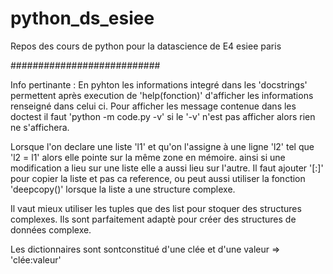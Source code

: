 # python_ds_esiee
Repos des cours de python pour la datascience de E4 esiee paris


###########################

Info pertinante :
En pyhton les informations integré dans les 'docstrings' permettent après execution de 'help(fonction)' d'afficher les informations 
renseigné dans celui ci.
Pour afficher les message contenue dans les doctest il faut 'python -m code.py -v' si le '-v' n'est pas afficher alors rien ne s'affichera.

Lorsque l'on declare une liste 'l1' et qu'on l'assigne à une ligne 'l2' tel que 'l2 = l1' alors elle pointe sur la même zone en mémoire.
ainsi si une modification a lieu sur une liste elle a aussi lieu sur l'autre.
Il faut ajouter '[:]' pour copier la liste et pas ca reference, ou peut aussi utiliser la fonction 'deepcopy()' lorsque la liste a une
structure complexe.

Il vaut mieux utiliser les tuples que des list pour stoquer des structures complexes. Ils sont parfaitement adaptè pour créer des 
structures de données complexe.

Les dictionnaires sont sontconstitué d'une clée et d'une valeur => 'clée:valeur'

